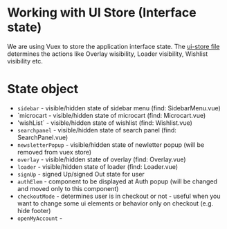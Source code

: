 # Working with UI Store (Interface state)

We are using Vuex to store the application interface state. The [ui-store file](https://github.com/DivanteLtd/vue-storefront/blob/master/src/store/modules/ui-store.js) determines the actions like Overlay wisibility, Loader visibility, Wishlist visibility etc.

# State object

* `sidebar` - visible/hidden state of sidebar menu (find: SidebarMenu.vue)
* `microcart - visible/hidden state of microcart (find: Microcart.vue)
* 'wishList` - visible/hidden state of wishlist (find: Wishlist.vue)
* `searchpanel` - visible/hidden state of search panel (find: SearchPanel.vue)
* `newsletterPopup` - visible/hidden state of newletter popup (will be removed from vuex store)
* `overlay` - visible/hidden state of overlay (find: Overlay.vue)
* `loader` - visible/hidden state of loader (find: Loader.vue)
* `signUp` - signed Up/signed Out state for user 
* `authElem` - component to be displayed at Auth popup (will be changed and moved only to this component)
* `checkoutMode` - determines user is in checkout or not - useful when you want to change some ui elements or behavior only on checkout (e.g. hide footer)
* `openMyAccount` - 
